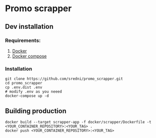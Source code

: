 # Promo scrapper

## Dev installation

### Requirements:
1. [Docker](https://www.docker.com/)
2. [Docker compose](https://docs.docker.com/compose/install/)

### Installation
```
git clone https://github.com/sredni/promo_scrapper.git
cd promo_scrapper
cp .env.dist .env
# modify .env as you neeed
docker-compose up -d
```

## Building production
```
docker build --target scrapper-app -f docker/scrapper/Dockerfile -t <YOUR_CONTAINER_REPOSITORY>:<YOUR_TAG> .
docker push <YOUR_CONTAINER_REPOSITORY>:<YOUR_TAG>
```